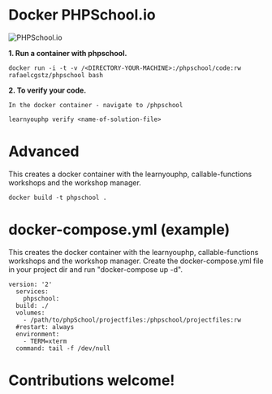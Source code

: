 # Docker PHPSchool.io

![PHPSchool.io](https://avatars1.githubusercontent.com/u/14904751?v=3&s=200)



    
**1. Run a container with phpschool.**
  
    
    docker run -i -t -v /<DIRECTORY-YOUR-MACHINE>:/phpschool/code:rw rafaelcgstz/phpschool bash
    

**2. To verify your code.** 
	
    In the docker container - navigate to /phpschool

    learnyouphp verify <name-of-solution-file>

    
    
# Advanced 

This creates a docker container with the learnyouphp, callable-functions workshops and the workshop manager.


    docker build -t phpschool .
    
    
# docker-compose.yml (example)   

This creates the docker container with the learnyouphp, callable-functions workshops and the workshop manager. Create the docker-compose.yml file in your project dir and run "docker-compose up -d".
    
    version: '2'
      services:
        phpschool:
      build: ./
      volumes:
        - /path/to/phpSchool/projectfiles:/phpschool/projectfiles:rw
      #restart: always
      environment:
        - TERM=xterm
      command: tail -f /dev/null
   
# Contributions welcome!    
